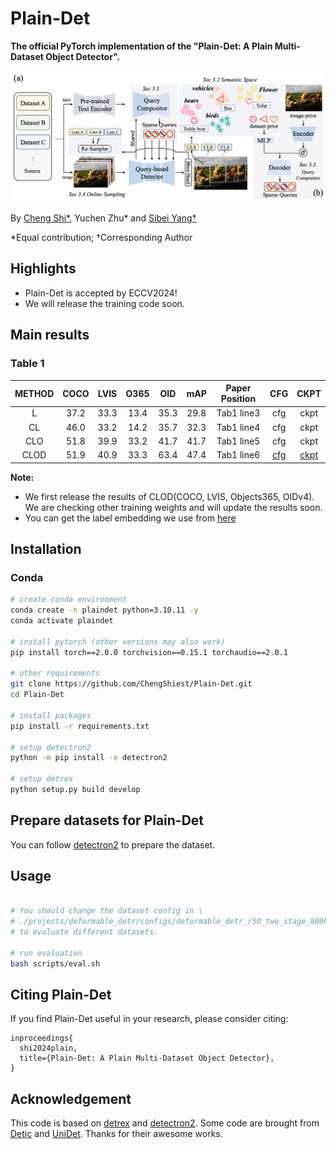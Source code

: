 # Plain-Det

**The official PyTorch implementation of the "Plain-Det: A Plain Multi-Dataset Object Detector".**

![Plain_det](configs/assets/plain_det.png)

By [Cheng Shi*](https://chengshiest.github.io/), Yuchen Zhu* and [Sibei Yang†](https://faculty.sist.shanghaitech.edu.cn/yangsibei/)

*Equal contribution; †Corresponding Author

## Highlights

- Plain-Det is accepted by ECCV2024!
- We will release the training code soon.

## Main results

### Table 1
  
| METHOD| COCO | LVIS | O365 | OID | mAP | Paper Position | CFG | CKPT |
| :---: | :---: | :---: | :---: | :---: | :---: | :---: | :---: | :---: |
|L| 37.2 | 33.3 | 13.4 | 35.3 | 29.8 | Tab1 line3 | cfg |ckpt
|CL| 46.0 | 33.2 | 14.2 | 35.7 | 32.3 | Tab1 line4 | cfg |ckpt
|CLO| 51.8 | 39.9 | 33.2 | 41.7 | 41.7 | Tab1 line5 | cfg | ckpt
|CLOD| 51.9 | 40.9 | 33.3 | 63.4 | 47.4 | Tab1 line6 | [cfg](./projects/deformable_detr/configs/deformable_detr_r50_two_stage_800k_clod.py) | [ckpt](https://drive.google.com/file/d/1PL2WM78Ikl_4yf4mh4N_grUhWb2rrZk7/view?usp=drive_link)

**Note:**

- We first release the results of CLOD(COCO, LVIS, Objects365, OIDv4). We are checking other training weights and will update the results soon.
- You can get the label embedding we use from [here](https://drive.google.com/drive/folders/1G102noS3TjIFkXnShKhaaQRSuPXORwjQ?usp=drive_link)

## Installation

### Conda

```bash
# create conda environment
conda create -n plaindet python=3.10.11 -y
conda activate plaindet

# install pytorch (other versions may also work)
pip install torch==2.0.0 torchvision==0.15.1 torchaudio==2.0.1

# other requirements
git clone https://github.com/ChengShiest/Plain-Det.git
cd Plain-Det

# install packages
pip install -r requirements.txt

# setup detectron2
python -m pip install -e detectron2

# setup detrex
python setup.py build develop
```

## Prepare datasets for Plain-Det

You can follow [detectron2](https://detectron2.readthedocs.io/en/latest/tutorials/builtin_datasets.html) to prepare the dataset.

## Usage

```bash

# You should change the dataset config in \
# ./projects/deformable_detr/configs/deformable_detr_r50_two_stage_800k_clod.py \
# to evaluate different datasets.

# run evaluation
bash scripts/eval.sh
```

## Citing Plain-Det

If you find Plain-Det useful in your research, please consider citing:

```
inproceedings{
  shi2024plain,
  title={Plain-Det: A Plain Multi-Dataset Object Detector},
}
```

## Acknowledgement

This code is based on [detrex](https://github.com/IDEA-Research/detrex) and [detectron2](https://github.com/facebookresearch/detectron2). Some code are brought from [Detic](https://github.com/facebookresearch/Detic) and [UniDet](https://github.com/xingyizhou/UniDet). Thanks for their awesome works.

